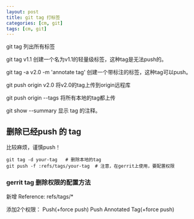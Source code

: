 ```yaml
---
layout: post
title: git tag 打标签
categories: [cm, git]
tags: [cm, git]
---
```


git tag
列出所有标签

git tag v1.1
创建一个名为v1.1的轻量级标签，这种tag是无法push的。

git tag -a v2.0 -m 'annotate tag'
创建一个带标注的标签，这种tag可以push。

git push origin v2.0
将v2.0的tag上传到origin远程库

git push origin --tags
将所有本地的tag都上传

git show --summary <the-tag-name>
显示 tag 的注释。

## 删除已经push 的 tag 

比较麻烦，谨慎push！

```
git tag -d your-tag   # 删除本地的tag
git push -f :refs/tags/your-tag  # 注意，在gerrit上使用，要配置权限
```

### gerrit tag 删除权限的配置方法

新增 Reference:    refs/tags/*

添加2个权限： Push(+force push)      Push Annotated Tag(+force push)



